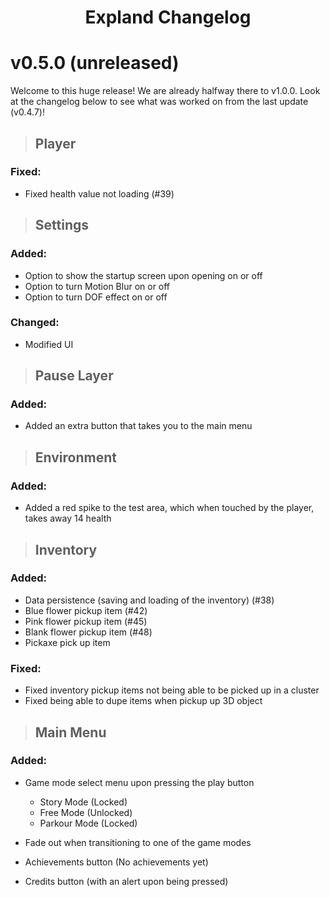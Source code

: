 <h1 align="center">Expland Changelog</h1>

# v0.5.0 (unreleased)
Welcome to this huge release! We are already halfway there to v1.0.0. Look at the changelog below to see what was worked on from the last update (v0.4.7)!

>  ## Player
### Fixed:

- Fixed health value not loading (#39)

> ## Settings

### Added:
- Option to show the startup screen upon opening on or off
- Option to turn Motion Blur on or off
- Option to turn DOF effect on or off

### Changed:
- Modified UI

> ## Pause Layer

### Added:
- Added an extra button that takes you to the main menu

> ## Environment

### Added:
- Added a red spike to the test area, which when touched by the player, takes away 14 health

> ## Inventory

### Added:
- Data persistence (saving and loading of the inventory) (#38)
- Blue flower pickup item (#42)
- Pink flower pickup item (#45)
- Blank flower pickup item (#48)
- Pickaxe pick up item

### Fixed:
- Fixed inventory pickup items not being able to be picked up in a cluster
- Fixed being able to dupe items when pickup up 3D object

> ## Main Menu

### Added:
- Game mode select menu upon pressing the play button
	- Story Mode (Locked)
	- Free Mode (Unlocked)
	- Parkour Mode (Locked)

- Fade out when transitioning to one of the game modes
- Achievements button (No achievements yet)
- Credits button (with an alert upon being pressed)

